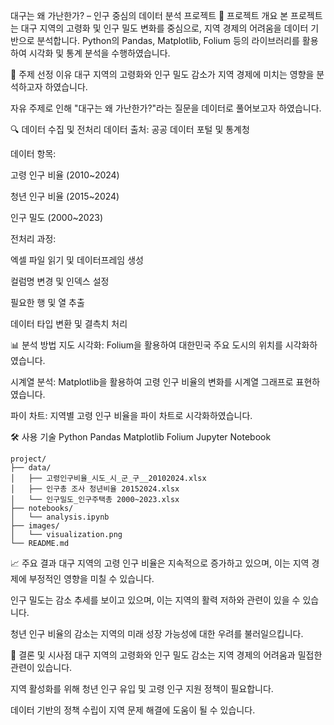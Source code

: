 대구는 왜 가난한가? – 인구 중심의 데이터 분석 프로젝트
🧠 프로젝트 개요
본 프로젝트는 대구 지역의 고령화 및 인구 밀도 변화를 중심으로, 지역 경제의 어려움을 데이터 기반으로 분석합니다. Python의 Pandas, Matplotlib, Folium 등의 라이브러리를 활용하여 시각화 및 통계 분석을 수행하였습니다.

📌 주제 선정 이유
대구 지역의 고령화와 인구 밀도 감소가 지역 경제에 미치는 영향을 분석하고자 하였습니다.

자유 주제로 인해 "대구는 왜 가난한가?"라는 질문을 데이터로 풀어보고자 하였습니다.

🔍 데이터 수집 및 전처리
데이터 출처: 공공 데이터 포털 및 통계청

데이터 항목:

고령 인구 비율 (2010~2024)

청년 인구 비율 (2015~2024)

인구 밀도 (2000~2023)

전처리 과정:

엑셀 파일 읽기 및 데이터프레임 생성

컬럼명 변경 및 인덱스 설정

필요한 행 및 열 추출

데이터 타입 변환 및 결측치 처리

📊 분석 방법
지도 시각화: Folium을 활용하여 대한민국 주요 도시의 위치를 시각화하였습니다.

시계열 분석: Matplotlib을 활용하여 고령 인구 비율의 변화를 시계열 그래프로 표현하였습니다.

파이 차트: 지역별 고령 인구 비율을 파이 차트로 시각화하였습니다.

🛠 사용 기술
Python
Pandas
Matplotlib
Folium
Jupyter Notebook

```
project/
├── data/
│   ├── 고령인구비율_시도_시_군_구__20102024.xlsx
│   ├── 인구총 조사 청년비율 20152024.xlsx
│   └── 인구밀도_인구주택총 2000~2023.xlsx
├── notebooks/
│   └── analysis.ipynb
├── images/
│   └── visualization.png
└── README.md
```



📈 주요 결과
대구 지역의 고령 인구 비율은 지속적으로 증가하고 있으며, 이는 지역 경제에 부정적인 영향을 미칠 수 있습니다.

인구 밀도는 감소 추세를 보이고 있으며, 이는 지역의 활력 저하와 관련이 있을 수 있습니다.

청년 인구 비율의 감소는 지역의 미래 성장 가능성에 대한 우려를 불러일으킵니다.

📌 결론 및 시사점
대구 지역의 고령화와 인구 밀도 감소는 지역 경제의 어려움과 밀접한 관련이 있습니다.

지역 활성화를 위해 청년 인구 유입 및 고령 인구 지원 정책이 필요합니다.

데이터 기반의 정책 수립이 지역 문제 해결에 도움이 될 수 있습니다.
